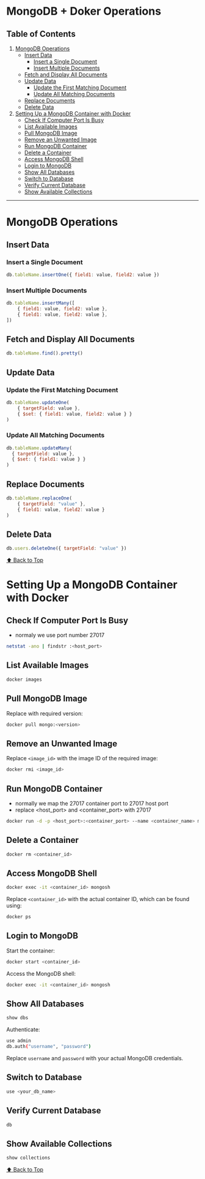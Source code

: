 <a name="top"></a>

# MongoDB + Doker Operations

## Table of Contents

1. [MongoDB Operations](#mongodb-operations)
   - [Insert Data](#insert-data)
     - [Insert a Single Document](#insert-a-single-document)
     - [Insert Multiple Documents](#insert-multiple-documents)
   - [Fetch and Display All Documents](#fetch-and-display-all-documents)
   - [Update Data](#update-data)
     - [Update the First Matching Document](#update-the-first-matching-document)
     - [Update All Matching Documents](#update-all-matching-documents)
   - [Replace Documents](#replace-documents)
   - [Delete Data](#delete-data)
6. [Setting Up a MongoDB Container with Docker](#setting-up-a-mongodb-container-with-docker)
   - [Check If Computer Port Is Busy](#check-if-computer-port-is-busy)
   - [List Available Images](#list-available-images)
   - [Pull MongoDB Image](#pull-mongodb-image)
   - [Remove an Unwanted Image](#remove-an-unwanted-image)
   - [Run MongoDB Container](#run-mongodb-container)
   - [Delete a Container](#delete-a-container)
   - [Access MongoDB Shell](#access-mongodb-shell)
   - [Login to MongoDB](#login-to-mongodb)
   - [Show All Databases](#show-all-databases)
   - [Switch to Database](#switch-to-database)
   - [Verify Current Database](#verify-current-database)
   - [Show Available Collections](#show-available-collections)

---

# MongoDB Operations

## Insert Data

### Insert a Single Document
```javascript
db.tableName.insertOne({ field1: value, field2: value })
```

### Insert Multiple Documents
```javascript
db.tableName.insertMany([
    { field1: value, field2: value },
    { field1: value, field2: value },
])
```

## Fetch and Display All Documents
```javascript
db.tableName.find().pretty()
```

## Update Data

### Update the First Matching Document
```javascript
db.tableName.updateOne(
    { targetField: value },  
    { $set: { field1: value, field2: value } }
)
```

### Update All Matching Documents
```javascript
db.tableName.updateMany(
  { targetField: value },
  { $set: { field1: value } }
)
```

## Replace Documents
```javascript
db.tableName.replaceOne(
    { targetField: "value" },  
    { field1: value, field2: value }
)
```

## Delete Data
```javascript
db.users.deleteOne({ targetField: "value" })
```

[⬆ Back to Top](#top)

# Setting Up a MongoDB Container with Docker

## Check If Computer Port Is Busy

- normaly we use port number 27017
```sh
netstat -ano | findstr :<host_port>
```

## List Available Images
```sh
docker images
```

## Pull MongoDB Image
Replace with required version:
```sh
docker pull mongo:<version>
```

## Remove an Unwanted Image
Replace `<image_id>` with the image ID of the required image:
```sh
docker rmi <image_id>
```

## Run MongoDB Container
- normally we map the 27017 container port to 27017 host port
- replace  <host_port> and <container_port> with 27017
```sh
docker run -d -p <host_port>:<container_port> --name <container_name> mongo:<version>
```

## Delete a Container
```sh
docker rm <container_id>
```

## Access MongoDB Shell
```sh
docker exec -it <container_id> mongosh
```
Replace `<container_id>` with the actual container ID, which can be found using:
```sh
docker ps
```

## Login to MongoDB

Start the container:
```sh
docker start <container_id>
```

Access the MongoDB shell:
```sh
docker exec -it <container_id> mongosh
```

## Show All Databases
```sh
show dbs
```

Authenticate:
```sh
use admin
db.auth("username", "password")
```
Replace `username` and `password` with your actual MongoDB credentials.

## Switch to Database
```sh
use <your_db_name>
```

## Verify Current Database
```sh
db
```

## Show Available Collections
```sh
show collections
```

[⬆ Back to Top](#top)

